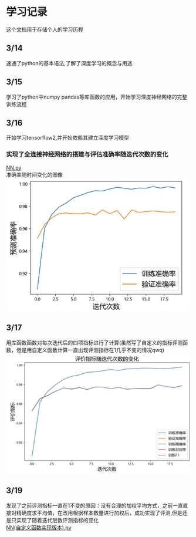 # 学习记录
这个文档用于存储个人的学习历程
## 3/14
速通了python的基本语法,了解了深度学习的概念与用途
## 3/15
学习了python中numpy pandas等库函数的应用，开始学习深度神经网络的完整训练流程
## 3/16
开始学习tensorflow2,并开始依赖其建立深度学习模型
### 实现了全连接神经网络的搭建与评估准确率随迭代次数的变化<br>
[NN.py](https://github.com/borwinbor/dian_team_test/blob/main/NN.py)<br>
准确率随时间变化的图像<br>
<img src="https://github.com/borwinbor/dian_team_test/blob/main/%E5%87%86%E7%A1%AE%E7%8E%87%E9%9A%8F%E8%BF%AD%E4%BB%A3%E6%AC%A1%E6%95%B0%E5%8F%98%E5%8C%96%E5%9B%BE%E5%83%8F.png" width=800>
## 3/17
用库函数函数对每次迭代后的四项指标进行了计算(虽然写了自定义的指标评测函数，但是用自定义函数计算一直出现评测指标在1几乎不变的情况qwq)<br>
<img src="https://github.com/borwinbor/dian_team_test/blob/main/NN.png" width=800>
## 3/19
发现了之前评测指标一直在1不变的原因：没有合理的加权平均方式，之前一直直接对精确度求平均值，在改用根据样本数量进行加权后，成功实现了评测,但是还是只实现了随着迭代层数评测指标的变化<br>
[NN(自定义函数实现版本).py](https://github.com/borwinbor/dian_team_test/blob/main/NN(%E8%87%AA%E5%AE%9A%E4%B9%89%E5%87%BD%E6%95%B0%E5%AE%9E%E7%8E%B0%E7%89%88%E6%9C%AC).ipynb)<br>
